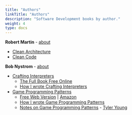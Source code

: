 ```yaml
---
title: "Authors"
linkTitle: "Authors"
description: "Software Development books by author."
weight: 4
type: docs
---
```


**Robert Martin** - [about](http://cleancoder.com/products)
* [Clean Architecture](https://www.amazon.com/Clean-Architecture-Craftsmans-Software-Structure/dp/0134494164)
* [Clean Code](https://www.oreilly.com/library/view/clean-code/9780136083238/)


**Bob Nystrom** - [about](http://www.stuffwithstuff.com/)
* [Crafting Interpreters](https://craftinginterpreters.com/)
  * [The Full Book Free Online](https://craftinginterpreters.com/contents.html)
  * [How I wrote Crafting Interpreters](http://journal.stuffwithstuff.com/2020/04/05/crafting-crafting-interpreters/)
* [Game Programming Patterns](http://gameprogrammingpatterns.com/)
  * [Free Web Version](http://gameprogrammingpatterns.com/contents.html) | [Amazon](https://www.amazon.com/dp/0990582906)
  * [How I wrote Game Programming Patterns](http://journal.stuffwithstuff.com/2014/04/22/zero-to-95688-how-i-wrote-game-programming-patterns/)
  * [Notes on Game Programming Patterns](https://tylerayoung.com/2017/01/23/notes-on-game-programming-patterns-by-robert-nystrom/) - [Tyler Young](https://tylerayoung.com/about/)
